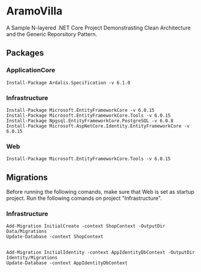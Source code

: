 # AramoVilla
A Sample N-layered .NET Core Project Demonstrasting Clean Architecture and the Generic Reporsitory Pattern.

## Packages

### ApplicationCore
```
Install-Package Ardalis.Specification -v 6.1.0
```
### Infrastructure
```
Install-Package Microsoft.EntityFrameworkCore -v 6.0.15
Install-Package Microsoft.EntityFrameworkCore.Tools -v 6.0.15
Install-Package Npgsql.EntityFrameworkCore.PostgreSQL -v 6.0.8
Install-Package Microsoft.AspNetCore.Identity.EntityFrameworkCore -v 6.0.15
```
### Web

```
Install-Package Microsoft.EntityFrameworkCore.Tools -v 6.0.15
```

## Migrations
Before running the following comands, make sure that Web is set as startup project.
Run the following comands on project "Infrastructure".

### Infrastructure
```
Add-Migration InitialCreate -context ShopContext -OutputDir Data/Migrations
Update-Database -context ShopContext


Add-Migration InitialIdentity -context AppIdentityDbContext -OutputDir Identity/Migrations
Update-Database -context AppIdentityDbContext
```